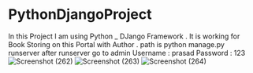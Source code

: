 # PythonDjangoProject
In this Project I am using  Python _ DJango Framework . It is working for Book Storing on this Portal with Author . 
path is python manage.py runserver
after runserver go to admin 
Username : prasad 
Password : 123
![Screenshot (262)](https://github.com/Prasad0535/PythonDjangoProject/assets/91623698/7fed5b90-f559-4c8e-937e-53a3f4778324)
![Screenshot (263)](https://github.com/Prasad0535/PythonDjangoProject/assets/91623698/b7323934-eb6d-454d-b05c-4e056ef47e21)
![Screenshot (264)](https://github.com/Prasad0535/PythonDjangoProject/assets/91623698/61bb5150-206f-446f-ba62-af18661e36f5)
